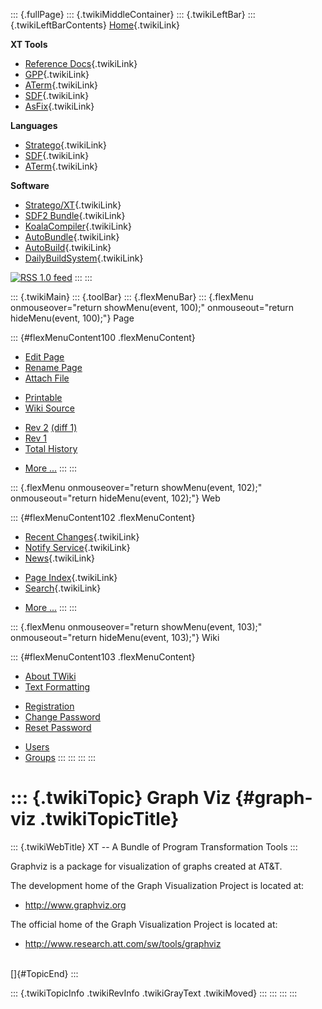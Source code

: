 ::: {.fullPage}
::: {.twikiMiddleContainer}
::: {.twikiLeftBar}
::: {.twikiLeftBarContents}
[Home](WebHome){.twikiLink}

**XT Tools**

-   [Reference Docs](ToolReference){.twikiLink}
-   [GPP](GenericPrettyPrinter){.twikiLink}
-   [ATerm](ATermTools){.twikiLink}
-   [SDF](SdfTools){.twikiLink}
-   [AsFix](AsFixTools){.twikiLink}

**Languages**

-   [Stratego](../Stratego/WebHome){.twikiLink}
-   [SDF](../Sdf/WebHome){.twikiLink}
-   [ATerm](ATermFormat){.twikiLink}

**Software**

-   [Stratego/XT](../Stratego/StrategoDownload){.twikiLink}
-   [SDF2 Bundle](../Sdf/SdfBundle){.twikiLink}
-   [KoalaCompiler](KoalaCompiler){.twikiLink}
-   [AutoBundle](AutoBundle){.twikiLink}
-   [AutoBuild](AutoBuild){.twikiLink}
-   [DailyBuildSystem](DailyBuildSystem){.twikiLink}

[![](http://www.program-transformation.org/twiki/pub/rss.gif "RSS 1.0 feed")](http://www.program-transformation.org/twiki/bin/view/Tools/WebRss?skin=rss)
:::
:::

::: {.twikiMain}
::: {.toolBar}
::: {.flexMenuBar}
::: {.flexMenu onmouseover="return showMenu(event, 100);" onmouseout="return hideMenu(event, 100);"}
Page

::: {#flexMenuContent100 .flexMenuContent}
-   [Edit
    Page](http://www.program-transformation.org/edit/Tools/GraphViz?t=1536825775)
-   [Rename
    Page](http://www.program-transformation.org/rename/Tools/GraphViz)
-   [Attach
    File](http://www.program-transformation.org/attach/Tools/GraphViz)

<!-- -->

-   [Printable](http://www.program-transformation.org/view/Tools/GraphViz?skin=print.pattern)
-   [Wiki
    Source](http://www.program-transformation.org/view/Tools/GraphViz?skin=text&raw=on&contenttype=text/plain)

<!-- -->

-   [Rev
    2](http://www.program-transformation.org/view/Tools/GraphViz?rev=1.2)
    [(diff 1)](http://www.program-transformation.org/rdiff/Tools/GraphViz?rev1=1.2&rev2=1.1)
-   [Rev
    1](http://www.program-transformation.org/view/Tools/GraphViz?rev=1.1)
-   [Total
    History](http://www.program-transformation.org/rdiff/Tools/GraphViz)

<!-- -->

-   [More
    \...](http://www.program-transformation.org/oops/Tools/GraphViz?template=oopsmore&param1=1.2&param2=1.2)
:::
:::

::: {.flexMenu onmouseover="return showMenu(event, 102);" onmouseout="return hideMenu(event, 102);"}
Web

::: {#flexMenuContent102 .flexMenuContent}
-   [Recent Changes](WebChanges){.twikiLink}
-   [Notify Service](WebNotify){.twikiLink}
-   [News](WebNews){.twikiLink}

<!-- -->

-   [Page Index](WebIndex){.twikiLink}
-   [Search](WebSearch){.twikiLink}

<!-- -->

-   [More
    \...](http://www.program-transformation.org/oops/Tools/GraphViz?template=oopsmore&param1=1.2&param2=1.2)
:::
:::

::: {.flexMenu onmouseover="return showMenu(event, 103);" onmouseout="return hideMenu(event, 103);"}
Wiki

::: {#flexMenuContent103 .flexMenuContent}
-   [About
    TWiki](http://www.program-transformation.org/view/TWiki/WebHome)
-   [Text
    Formatting](http://www.program-transformation.org/view/TWiki/TextFormattingRules)

<!-- -->

-   [Registration](http://www.program-transformation.org/view/TWiki/TWikiRegistration)
-   [Change
    Password](http://www.program-transformation.org/view/TWiki/ChangePassword)
-   [Reset
    Password](http://www.program-transformation.org/view/TWiki/ResetPassword)

<!-- -->

-   [Users](http://www.program-transformation.org/view/Main/TWikiUsers)
-   [Groups](http://www.program-transformation.org/view/Main/TWikiGroups)
:::
:::
:::
:::

::: {.twikiTopic}
Graph Viz {#graph-viz .twikiTopicTitle}
=========

::: {.twikiWebTitle}
XT \-- A Bundle of Program Transformation Tools
:::

Graphviz is a package for visualization of graphs created at AT&T.

The development home of the Graph Visualization Project is located at:

-   <http://www.graphviz.org>

The official home of the Graph Visualization Project is located at:

-   <http://www.research.att.com/sw/tools/graphviz>

\
[]{#TopicEnd}
:::

::: {.twikiTopicInfo .twikiRevInfo .twikiGrayText .twikiMoved}
:::
:::
:::
:::
